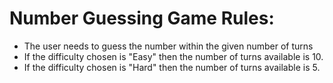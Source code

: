 #   Number Guessing Game Rules:

- The user needs to guess the number within the given number of turns
- If the difficulty chosen is "Easy" then the number of turns available is 10.
- If the difficulty chosen is "Hard" then the number of turns available is 5.